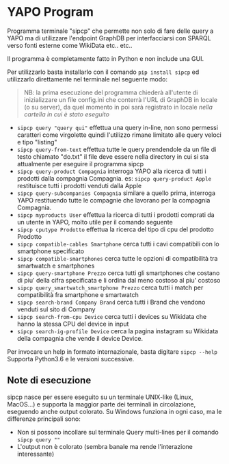 # YAPO Program

Programma terminale "sipcp" che permette non solo di fare delle query a YAPO ma di utilizzare l'endpoint GraphDB per
interfacciarsi con SPARQL verso fonti esterne come WikiData etc.. etc..

Il programma è completamente fatto in Python e non include una GUI.

Per utilizzarlo basta installarlo con il comando `pip install sipcp` ed utilizzarlo direttamente nel terminale nel
seguente modo:

> NB: la prima esecuzione del programma chiederà all'utente di inizializzare un file
> config.ini che conterrà l'URL di GraphDB in locale (o su server), da quel momento
> in poi sarà registrato in locale *nella cartella in cui è stato eseguito*

- `sipcp query "query qui"` effettua una query in-line, non sono permessi caratteri come virgolette quindi l'utilizzo
  rimane limitato alle query veloci e tipo "listing"
- `sipcp query-from-text` effettua tutte le query prendendole da un file di testo chiamato "do.txt"
  il file deve essere nella directory in cui si sta attualmente per eseguire il programma sipcp
- `sipcp query-product Compagnia` interroga YAPO alla ricerca di tutti i prodotti dalla compagnia Compagnia.
  es: `sipcp query-product Apple` restituisce tutti i prodotti venduti dalla Apple
- `sipcp query-subcompanies Compagnia` similare a quello prima, interroga YAPO restituendo tutte le compagnie che
  lavorano per la compagnia Compagnia.
- `sipcp myproducts User` effettua la ricerca di tutti i prodotti comprati da un utente in YAPO, molto utile per il
  comando seguente
- `sipcp cputype Prodotto` effettua la ricerca del tipo di cpu del prodotto Prodotto
- `sipcp compatible-cables Smartphone` cerca tutti i cavi compatibili con lo smartphone specificato
- `sipcp compatible-smartphones` cerca tutte le opzioni di compatibilità tra smartwatch e smartphones
- `sipcp query-smartphone Prezzo` cerca tutti gli smartphones che costano di piu' della cifra specificata e li ordina
  dal meno costoso al piu' costoso
- `sipcp query_smartwatch_smartphone Prezzo` cerca tutti i match per compatibilità fra smartphone e smartwatch
- `sipcp search-brand Company Brand` cerca tutti i Brand che vendono venduti sul sito di Company
- `sipcp search-from-cpu Device` cerca tutti i devices su Wikidata che hanno la stessa CPU del device in input
- `sipcp search-ig-profile Device` cerca la pagina instagram su Wikidata della compagnia che vende il device Device.

Per invocare un help in formato internazionale, basta digitare `sipcp --help`
Supporta Python3.6 e le versioni successive.

## Note di esecuzione

sipcp nasce per essere eseguito su un terminale UNIX-like (Linux, MacOS...) e supporta la maggior parte dei terminali in
circolazione, eseguendo anche output colorato. Su Windows funziona in ogni caso, ma le differenze principali sono:

- Non si possono incollare sul terminale Query multi-lines per il comando `sipcp query ""`
- L'output non è colorato (sembra banale ma rende l'interazione interessante)
